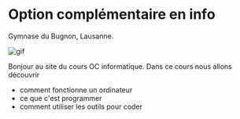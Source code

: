 # Option complémentaire en info

Gymnase du Bugnon, Lausanne.

![gif](https://media.giphy.com/media/MeJgB3yMMwIaHmKD4z/giphy.gif?cid=790b7611f2eaf38e3a0de4dfd1dd2fa355328f75a55c0499&rid=giphy.gif&ct=g)

Bonjour au site du cours OC informatique.
Dans ce cours nous allons découvrir

- comment fonctionne un ordinateur
- ce que c'est programmer
- comment utiliser les outils pour coder
